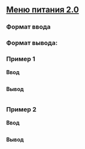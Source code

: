 ## [Меню питания 2.0](../../../solutions/3.4/34_h.py)



### Формат ввода



### Формат вывода:



### Пример 1

**Ввод**
```plaintext

```

**Вывод**
```plaintext

```

### Пример 2

**Ввод**
```plaintext

```

**Вывод**
```plaintext

```